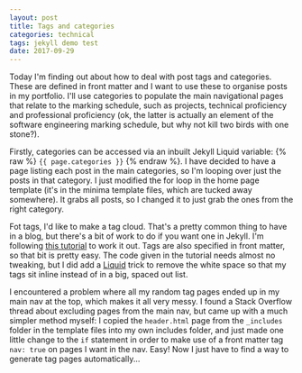 ```yaml
---
layout: post
title: Tags and categories
categories: technical
tags: jekyll demo test
date: 2017-09-29
---
```

Today I'm finding out about how to deal with post tags and categories. These are defined in front matter and I want to use these to organise posts in my portfolio. I'll use categories to populate the main navigational pages that relate to the marking schedule, such as projects, technical proficiency and professional proficiency (ok, the latter is actually an element of the software engineering marking schedule, but why not kill two birds with one stone?).

Firstly, categories can be accessed via an inbuilt Jekyll Liquid variable: {% raw %} `{{ page.categories }}` {% endraw %}. I have decided to have a page listing each post in the main categories, so I'm looping over just the posts in that category. I just modified the for loop in the home page template (it's in the minima template files, which are tucked away somewhere). It grabs all posts, so I changed it to just grab the ones from the right category.

Fot tags, I'd like to make a tag cloud. That's a pretty common thing to have in a blog, but there's a bit of work to do if you want one in Jekyll. I'm following [this tutorial](https://superdevresources.com/tag-cloud-jekyll/) to work it out. Tags are also specified in front matter, so that bit is pretty easy. The code given in the tutorial needs almost no tweaking, but I did add a [Liquid](https://shopify.github.io/liquid/) trick to remove the white space so that my tags sit inline instead of in a big, spaced out list.

I encountered a problem where all my random tag pages ended up in my main nav at the top, which makes it all very messy. I found a Stack Overflow thread about excluding pages from the main nav, but came up with a much simpler method myself: I copied the `header.html` page from the `_includes` folder in the template files into my own includes folder, and just made one little change to the `if` statement in order to make use of a front matter tag `nav: true` on pages I want in the nav. Easy!
Now I just have to find a way to generate tag pages automatically...  